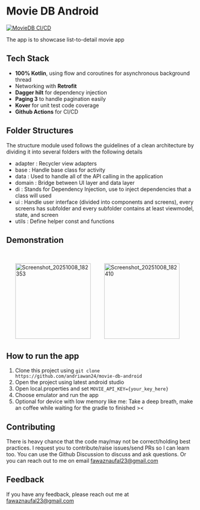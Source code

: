 
# Movie DB Android

[![MovieDB CI/CD](https://github.com/andriawan24/movie-db-android/actions/workflows/actions.yml/badge.svg)](https://github.com/andriawan24/movie-db-android/actions/workflows/actions.yml)

The app is to showcase list-to-detail movie app

## Tech Stack

* **100% Kotlin**, using flow and coroutines for asynchronous background thread
* Networking with **Retrofit**
* **Dagger hilt** for dependency injection
* **Paging 3** to handle pagination easily
* **Kover** for unit test code coverage
* **Github Actions** for CI/CD

## Folder Structures
The structure module used follows the guidelines of a clean architecture by dividing it into several folders with the following details
- adapter : Recycler view adapters
- base : Handle base class for activity
- data : Used to handle all of the API calling in the application
- domain : Bridge between UI layer and data layer
- di : Stands for Dependency Injection, use to inject dependencies that a class will used
- ui : Handle user interface (divided into components and screens), every screens has subfolder and every subfolder contains at least viewmodel, state, and screen
- utils : Define helper const and functions

## Demonstration
<ul>
  <img width="200" alt="Screenshot_20251008_182353" src="https://github.com/user-attachments/assets/1c5a9fa7-ea15-489c-90df-6517c9bdc532" />
  <img width="200" style="margin-left: 2rem;margin-top:2rem" alt="Screenshot_20251008_182410" src="https://github.com/user-attachments/assets/ace8de10-66f6-4564-87a1-e0292d70c7b2" />
</ul>


## How to run the app
1. Clone this project using ```git clone https://github.com/andriawan24/movie-db-android```
2. Open the project using latest android studio
3. Open local.properties and set ```MOVIE_API_KEY={your_key_here}```
4. Choose emulator and run the app
5. Optional for device with low memory like me: Take a deep breath, make an coffee while waiting for the gradle to finished ><

## Contributing

There is heavy chance that the code may/may not be correct/holding best practices. I request you to contribute/raise issues/send PRs so I can learn too. You can use the Github Discussion to discuss and ask questions. Or you can reach out to me on email fawaznaufal23@gmail.com

## Feedback

If you have any feedback, please reach out me at fawaznaufal23@gmail.com

